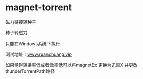 # magnet-torrent
磁力链接转种子

种子转磁力

只能在Windows系统下执行


测试地址：www.ruanchuang.vip

如果觉得转换率低或者效率低可以将magnetEx 更换为迅雷X 并更改thunderTorrentPath路径

